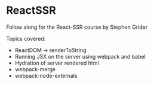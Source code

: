 # ReactSSR
Follow along for the React-SSR course by Stephen Grider

Topics covered:
* ReactDOM -> renderToString
* Running JSX on the server using webpack and babel
* Hydration of server rendered html
* webpack-merge
* webpack-node-externals